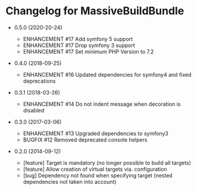 Changelog for MassiveBuildBundle
================================

* 0.5.0 (2020-20-24)
    * ENHANCEMENT #17 Add symfony 5 support
    * ENHANCEMENT #17 Drop symfony 3 support
    * ENHANCEMENT #17 Set minimum PHP Version to 7.2

* 0.4.0 (2018-09-25)
    * ENHANCEMENT  #16 Updated dependencies for symfony4 and fixed deprecations

* 0.3.1 (2018-03-26)
    * ENHANCEMENT #14 Do not indent message when decoration is disabled

* 0.3.0 (2017-03-06)
    * ENHANCEMENT #13 Upgraded dependencies to symfony3
    * BUGFIX      #12 Removed deprecated console helpers

* 0.2.0 (2014-09-12)
    * [feature] Target is mandatory (no longer possible to build all targets)
    * [feature] Allow creation of virtual targets via. configuration
    * [bug] Dependency not found when specifying target (nested dependencies not taken into account)
